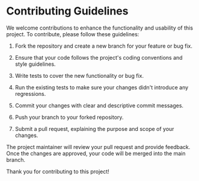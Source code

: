 # Contributing Guidelines

We welcome contributions to enhance the functionality and usability of this project. To contribute, please follow these guidelines:

1. Fork the repository and create a new branch for your feature or bug fix.

2. Ensure that your code follows the project's coding conventions and style guidelines.

3. Write tests to cover the new functionality or bug fix.

4. Run the existing tests to make sure your changes didn't introduce any regressions.

5. Commit your changes with clear and descriptive commit messages.

6. Push your branch to your forked repository.

7. Submit a pull request, explaining the purpose and scope of your changes.

The project maintainer will review your pull request and provide feedback. Once the changes are approved, your code will be merged into the main branch.

Thank you for contributing to this project!
